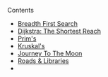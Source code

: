 Contents

- [Breadth First Search](/Problem%20Solving/Algorithms/Graph%20Theory/Breadth_First_Search.cpp)
- [Dijkstra: The Shortest Reach](/Problem%20Solving/Algorithms/Graph%20Theory/Dijkstra)
- [Prim's](/Problem%20Solving/Algorithms/Graph%20Theory/Prim's%20Algorithm)
- [Kruskal's](/Problem%20Solving/Algorithms/Graph%20Theory/Kruskals.cpp)
- [Journey To The Moon](/Problem%20Solving/Algorithms/Graph%20Theory/Journey_to_the_moon.cpp)
- [Roads & Libraries](/Problem%20Solving/Algorithms/Graph%20Theory/RoadsAndLibraries.cpp)
- 
